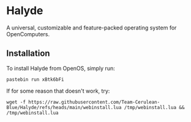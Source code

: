 # Halyde
A universal, customizable and feature-packed operating system for OpenComputers.

## Installation
To install Halyde from OpenOS, simply run:

`pastebin run xBtk6bFi`

If for some reason that doesn't work, try:

`wget -f https://raw.githubusercontent.com/Team-Cerulean-Blue/Halyde/refs/heads/main/webinstall.lua /tmp/webinstall.lua && /tmp/webinstall.lua`
